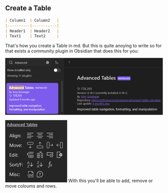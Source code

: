 
## Create a Table

```md
| Column1  | Column2   |
|----------|-----------|
| Header1  | Header2   |
| Text1    | Text2     |
```

That's how you create a Table in md. But this is quite anoying to write so for that exists a community plugin in Obsidian that does this for you:

![](/assets/images/advanced_tables.png)

![](/assets/images/advanced_tables_tool.png)
With this you'll be able to add, remove or move coloums and rows.